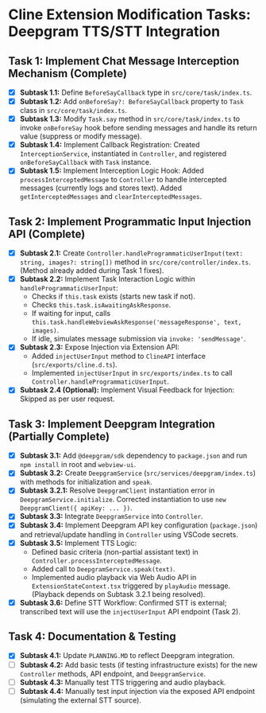 # Cline Extension Modification Tasks: Deepgram TTS/STT Integration

## Task 1: Implement Chat Message Interception Mechanism (Complete)

*   [X] **Subtask 1.1:** Define `BeforeSayCallback` type in `src/core/task/index.ts`.
*   [X] **Subtask 1.2:** Add `onBeforeSay?: BeforeSayCallback` property to `Task` class in `src/core/task/index.ts`.
*   [X] **Subtask 1.3:** Modify `Task.say` method in `src/core/task/index.ts` to invoke `onBeforeSay` hook before sending messages and handle its return value (suppress or modify message).
*   [X] **Subtask 1.4:** Implement Callback Registration: Created `InterceptionService`, instantiated in `Controller`, and registered `onBeforeSayCallback` with `Task` instance.
*   [X] **Subtask 1.5:** Implement Interception Logic Hook: Added `processInterceptedMessage` to `Controller` to handle intercepted messages (currently logs and stores text). Added `getInterceptedMessages` and `clearInterceptedMessages`.

## Task 2: Implement Programmatic Input Injection API (Complete)

*   [X] **Subtask 2.1:** Create `Controller.handleProgrammaticUserInput(text: string, images?: string[])` method in `src/core/controller/index.ts`. (Method already added during Task 1 fixes).
*   [X] **Subtask 2.2:** Implement Task Interaction Logic within `handleProgrammaticUserInput`:
    *   Checks if `this.task` exists (starts new task if not).
    *   Checks `this.task.isAwaitingAskResponse`.
    *   If waiting for input, calls `this.task.handleWebviewAskResponse('messageResponse', text, images)`.
    *   If idle, simulates message submission via `invoke: 'sendMessage'`.
*   [X] **Subtask 2.3:** Expose Injection via Extension API:
    *   Added `injectUserInput` method to `ClineAPI` interface (`src/exports/cline.d.ts`).
    *   Implemented `injectUserInput` in `src/exports/index.ts` to call `Controller.handleProgrammaticUserInput`.
*   [X] **Subtask 2.4 (Optional):** Implement Visual Feedback for Injection: Skipped as per user request.

## Task 3: Implement Deepgram Integration (Partially Complete)

*   [X] **Subtask 3.1:** Add `@deepgram/sdk` dependency to `package.json` and run `npm install` in root and `webview-ui`.
*   [X] **Subtask 3.2:** Create `DeepgramService` (`src/services/deepgram/index.ts`) with methods for initialization and `speak`.
*   [X] **Subtask 3.2.1:** Resolve `DeepgramClient` instantiation error in `DeepgramService.initialize`. Corrected instantiation to use `new DeepgramClient({ apiKey: ... })`.
*   [X] **Subtask 3.3:** Integrate `DeepgramService` into `Controller`.
*   [X] **Subtask 3.4:** Implement Deepgram API key configuration (`package.json`) and retrieval/update handling in `Controller` using VSCode secrets.
*   [X] **Subtask 3.5:** Implement TTS Logic:
    *   Defined basic criteria (non-partial assistant text) in `Controller.processInterceptedMessage`.
    *   Added call to `DeepgramService.speak(text)`.
    *   Implemented audio playback via Web Audio API in `ExtensionStateContext.tsx` triggered by `playAudio` message. (Playback depends on Subtask 3.2.1 being resolved).
*   [X] **Subtask 3.6:** Define STT Workflow: Confirmed STT is external; transcribed text will use the `injectUserInput` API endpoint (Task 2).

## Task 4: Documentation & Testing

*   [X] **Subtask 4.1:** Update `PLANNING.MD` to reflect Deepgram integration.
*   [ ] **Subtask 4.2:** Add basic tests (if testing infrastructure exists) for the new `Controller` methods, API endpoint, and `DeepgramService`.
*   [ ] **Subtask 4.3:** Manually test TTS triggering and audio playback.
*   [ ] **Subtask 4.4:** Manually test input injection via the exposed API endpoint (simulating the external STT source).
